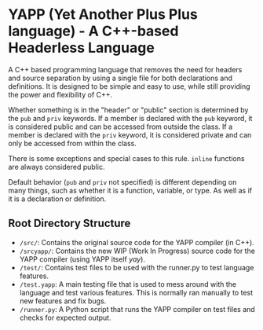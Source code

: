 # YAPP (Yet Another Plus Plus language) - A C++-based Headerless Language

A C++ based programming language that removes the need for headers and source separation by using a single file for both declarations and definitions. It is designed to be simple and easy to use, while still providing the power and flexibility of C++.

Whether something is in the "header" or "public" section is determined by the `pub` and `priv` keywords. If a member is declared with the `pub` keyword, it is considered public and can be accessed from outside the class. If a member is declared with the `priv` keyword, it is considered private and can only be accessed from within the class.

There is some exceptions and special cases to this rule. `inline` functions are always considered public.

Default behavior (`pub` and `priv` not specified) is different depending on many things, such as whether it is a function, variable, or type. As well as if it is a declaration or definition.

## Root Directory Structure

- `/src/`: Contains the original source code for the YAPP compiler (in C++).
- `/srcyapp/`: Contains the new WIP (Work In Progress) source code for the YAPP compiler (using YAPP itself *yay*).
- `/test/`: Contains test files to be used with the runner.py to test language features.
- `/test.yapp`: A main testing file that is used to mess around with the language and test various features. This is normally ran manually to test new features and fix bugs.
- `/runner.py`: A Python script that runs the YAPP compiler on test files and checks for expected output.
